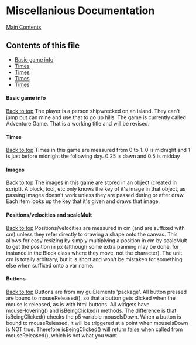 # Miscellanious Documentation

[Main Contents](/README.md)

## Contents of this file
- [Basic game info](#basic-game-info)
- [Times](#times)
- [Times](#images)
- [Times](#positionsvelocities-and-scalemult)
- [Times](#buttons)

#### Basic game info
[Back to top](#contents-of-this-file) 
The player is a person shipwrecked on an island. They can't jump but can mine and use that to go up hills. The game is currently called Adventure Game. That is a working title and will be revised.

#### Times
[Back to top](#contents-of-this-file) 
Times in this game are measured from 0 to 1. 0 is midnight and 1 is just before midnight the following day. 0.25 is dawn and 0.5 is midday

#### Images
[Back to top](#contents-of-this-file) 
The images in this game are stored in an object (created in script). A block, tool, etc only knows the key of it's image in that object, as passing images doesn't work unless they are passed during or after draw. Each item looks up the key that it's given and draws that image.

#### Positions/velocities and scaleMult
[Back to top](#contents-of-this-file) 
Positions/velocities are measured in cm (and are suffixed with cm) unless they refer directly to drawing a shape onto the canvas. This allows for easy resizing by simply multiplying a position in cm by scaleMult to get the position in px (although some extra panning may be done, for instance in the Block class where they move, not the character). The unit cm is totally arbitrary, but it is short and won't be mistaken for something else when suffixed onto a var name.

#### Buttons
[Back to top](#contents-of-this-file) 
Buttons are from my guiElements 'package'. All button pressed are bound to mouseReleased(), so that a button gets clicked when the mouse is released, as is with html buttons. All widgets have mouseHovering() and isBeingClicked() methods. The difference is that isBeingClicked() checks the p5 variable mouseIsDown. When a button is bound to mouseReleased, it will be triggered at a point when mouseIsDown is NOT true. Therefore isBeingClicked() will return false when called from mouseReleased(), which is not what you want.